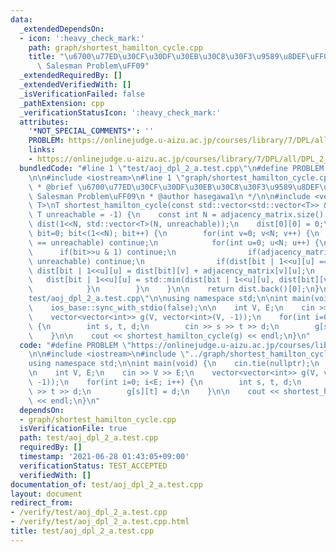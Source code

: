 ```yaml
---
data:
  _extendedDependsOn:
  - icon: ':heavy_check_mark:'
    path: graph/shortest_hamilton_cycle.cpp
    title: "\u6700\u77ED\u30CF\u30DF\u30EB\u30C8\u30F3\u9589\u8DEF\uFF08TSP: Traveling\
      \ Salesman Problem\uFF09"
  _extendedRequiredBy: []
  _extendedVerifiedWith: []
  _isVerificationFailed: false
  _pathExtension: cpp
  _verificationStatusIcon: ':heavy_check_mark:'
  attributes:
    '*NOT_SPECIAL_COMMENTS*': ''
    PROBLEM: https://onlinejudge.u-aizu.ac.jp/courses/library/7/DPL/all/DPL_2_A
    links:
    - https://onlinejudge.u-aizu.ac.jp/courses/library/7/DPL/all/DPL_2_A
  bundledCode: "#line 1 \"test/aoj_dpl_2_a.test.cpp\"\n#define PROBLEM \"https://onlinejudge.u-aizu.ac.jp/courses/library/7/DPL/all/DPL_2_A\"\
    \n\n#include <iostream>\n#line 1 \"graph/shortest_hamilton_cycle.cpp\"\n/**\n\
    \ * @brief \u6700\u77ED\u30CF\u30DF\u30EB\u30C8\u30F3\u9589\u8DEF\uFF08TSP: Traveling\
    \ Salesman Problem\uFF09\n * @author hasegawa1\n */\n\n#include <vector>\n\ntemplate<typename\
    \ T>\nT shortest_hamilton_cycle(const std::vector<std::vector<T>> & adjacency_matrix,\
    \ T unreachable = -1) {\n    const int N = adjacency_matrix.size();\n    std::vector<std::vector<T>>\
    \ dist(1<<N, std::vector<T>(N, unreachable));\n    dist[0][0] = 0;\n\n    for(int\
    \ bit=0; bit<(1<<N); bit++) {\n        for(int v=0; v<N; v++) {\n            if(dist[bit][v]\
    \ == unreachable) continue;\n            for(int u=0; u<N; u++) {\n          \
    \      if(bit>>u & 1) continue;\n                if(adjacency_matrix[v][u] ==\
    \ unreachable) continue;\n                if(dist[bit | 1<<u][u] == unreachable)\
    \ dist[bit | 1<<u][u] = dist[bit][v] + adjacency_matrix[v][u];\n             \
    \   dist[bit | 1<<u][u] = std::min(dist[bit | 1<<u][u], dist[bit][v] + adjacency_matrix[v][u]);\n\
    \            }\n        }\n    }\n\n    return dist.back()[0];\n}\n#line 5 \"\
    test/aoj_dpl_2_a.test.cpp\"\n\nusing namespace std;\n\nint main(void) {\n    cin.tie(nullptr);\n\
    \    ios_base::sync_with_stdio(false);\n\n    int V, E;\n    cin >> V >> E;\n\
    \    vector<vector<int>> g(V, vector<int>(V, -1));\n    for(int i=0; i<E; i++)\
    \ {\n        int s, t, d;\n        cin >> s >> t >> d;\n        g[s][t] = d;\n\
    \    }\n\n    cout << shortest_hamilton_cycle(g) << endl;\n}\n"
  code: "#define PROBLEM \"https://onlinejudge.u-aizu.ac.jp/courses/library/7/DPL/all/DPL_2_A\"\
    \n\n#include <iostream>\n#include \"../graph/shortest_hamilton_cycle.cpp\"\n\n\
    using namespace std;\n\nint main(void) {\n    cin.tie(nullptr);\n    ios_base::sync_with_stdio(false);\n\
    \n    int V, E;\n    cin >> V >> E;\n    vector<vector<int>> g(V, vector<int>(V,\
    \ -1));\n    for(int i=0; i<E; i++) {\n        int s, t, d;\n        cin >> s\
    \ >> t >> d;\n        g[s][t] = d;\n    }\n\n    cout << shortest_hamilton_cycle(g)\
    \ << endl;\n}\n"
  dependsOn:
  - graph/shortest_hamilton_cycle.cpp
  isVerificationFile: true
  path: test/aoj_dpl_2_a.test.cpp
  requiredBy: []
  timestamp: '2021-06-28 01:43:05+09:00'
  verificationStatus: TEST_ACCEPTED
  verifiedWith: []
documentation_of: test/aoj_dpl_2_a.test.cpp
layout: document
redirect_from:
- /verify/test/aoj_dpl_2_a.test.cpp
- /verify/test/aoj_dpl_2_a.test.cpp.html
title: test/aoj_dpl_2_a.test.cpp
---
```


